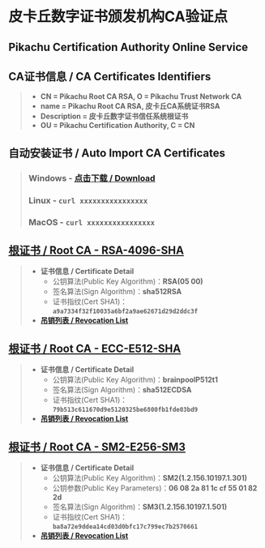 # 皮卡丘数字证书颁发机构CA验证点
## Pikachu Certification Authority Online Service

## CA证书信息 / CA Certificates Identifiers

> - **CN = Pikachu Root CA RSA, O = Pikachu Trust Network CA**
>- **name = Pikachu Root CA RSA, 皮卡丘CA系统证书RSA**
> - **Description = 皮卡丘数字证书信任系统根证书**
> - **OU = Pikachu Certification Authority, C = CN**

## 自动安装证书 / Auto Import CA Certificates

> ### Windows - [点击下载 / Download](AutoCA.exe)
>
> ### Linux - `curl xxxxxxxxxxxxxxxx`
>
> ### MacOS - `curl xxxxxxxxxxxxxxxx`

## [根证书 / Root CA - RSA-4096-SHA](CA-RSA.cer)

> - **证书信息 / Certificate Detail**
>   - 公钥算法(Public Key Algorithm)：**RSA(05 00)**
>   - 签名算法(Sign Algorithm)：**sha512RSA**
>   - 证书指纹(Cert SHA1)：**`a9a7334f32f10035a6bf2a9ae62671d29d2ddc3f`**
> - **[吊销列表 / Revocation List](CA-RSA.crl)**

## [根证书 / Root CA - ECC-E512-SHA](CA-ECC.cer)

> - **证书信息 / Certificate Detail**
>   - 公钥算法(Public Key Algorithm)：**brainpoolP512t1**
>   - 签名算法(Sign Algorithm)：**sha512ECDSA**
>   - 证书指纹(Cert SHA1)：**`79b513c611670d9e5120325be6800fb1fde03bd9`**
> - **[吊销列表 / Revocation List](CA-ECC.crl)**

## [根证书 / Root CA - SM2-E256-SM3](CA-SM2.cer)

> - **证书信息 / Certificate Detail**
>   - 公钥算法(Public Key Algorithm)：**SM2(1.2.156.10197.1.301)**
>   - 公钥参数(Public Key Parameters)：**06 08 2a 81 1c cf 55 01 82 2d**
>   - 签名算法(Sign Algorithm)：**SM3(1.2.156.10197.1.501)**
>   - 证书指纹(Cert SHA1)：**`ba8a72e9ddea14cd03d0bfc17c799ec7b2570661`**
> - **[吊销列表 / Revocation List](CA-SM2.crl)**

